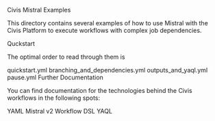 Civis Mistral Examples

This directory contains several examples of how to use Mistral with the Civis Platform to execute workflows with complex job dependencies.

Quckstart

The optimal order to read through them is

quickstart.yml
branching_and_dependencies.yml
outputs_and_yaql.yml
pause.yml
Further Documentation

You can find documentation for the technologies behind the Civis workflows in the following spots:

YAML
Mistral v2 Workflow DSL
YAQL
